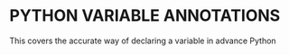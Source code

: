 # PYTHON VARIABLE ANNOTATIONS

This covers the accurate way of declaring a variable in advance Python
